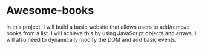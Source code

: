 # Awesome-books
In this project, I will build a basic website that allows users to add/remove books from a list. I will achieve this by using JavaScript objects and arrays. I will also need to dynamically modify the DOM and add basic events.
